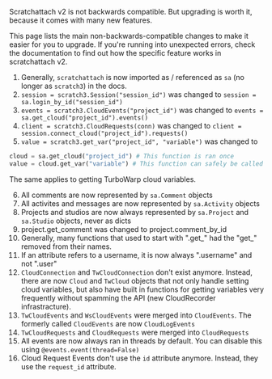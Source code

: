 Scratchattach v2 is not backwards compatible. But upgrading is worth it, because it comes with many new features.

This page lists the main non-backwards-compatible changes to make it easier for you to upgrade. If you're running into unexpected errors, check the documentation to find out how the specific feature works in scratchattach v2.

1. Generally, `scratchattach` is now imported as / referenced as `sa` (no longer as `scratch3`) in the docs.
2. `session = scratch3.Session("session_id")` was changed to `session = sa.login_by_id("session_id")`
3. `events = scratch3.CloudEvents("project_id")` was changed to `events = sa.get_cloud("project_id").events()`
4. `client = scratch3.CloudRequests(conn)` was changed to `client = session.connect_cloud("project_id").requests()`
5. `value = scratch3.get_var("project_id", "variable")` was changed to
```py
cloud = sa.get_cloud("project_id") # This function is ran once
value = cloud.get_var("variable") # This function can safely be called in a loop without spamming an API
```
The same applies to getting TurboWarp cloud variables.

6. All comments are now represented by `sa.Comment` objects
7. All activites and messages are now represented by `sa.Activity` objects
8. Projects and studios are now always represented by `sa.Project` and `sa.Studio` objects, never as dicts
9. project.get_comment was changed to project.comment_by_id
10. Generally, many functions that used to start with ".get_" had the "get_" removed from their names.
11. If an attribute refers to a username, it is now always ".username" and not ".user"
12. `CloudConnection` and `TwCloudConnection` don't exist anymore. Instead, there are now `Cloud` and `TwCloud` objects that not only handle setting cloud variables, but also have built in functions for getting variables very frequently without spamming the API (new CloudRecorder infrastracture).
13. `TwCloudEvents` and `WsCloudEvents` were merged into `CloudEvents`. The formerly called `CloudEvents` are now `CloudLogEvents`
14. `TwCloudRequests` and `CloudRequests` were merged into `CloudRequests`
15. All events are now always ran in threads by default. You can disable this using `@events.event(thread=False)`
16. Cloud Request Events don't use the `id` attribute anymore. Instead, they use the `request_id` attribute.